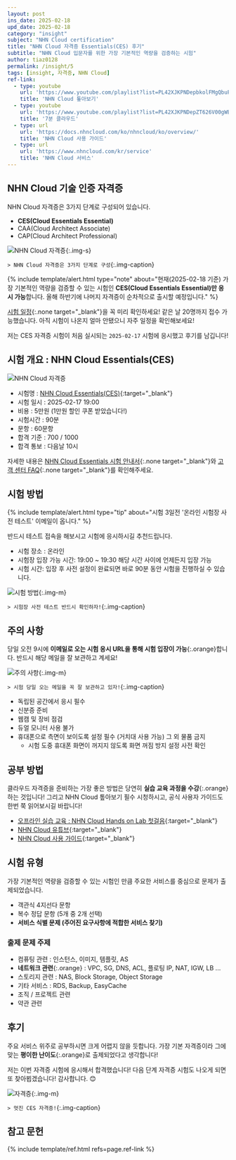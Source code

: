 ```yaml
---
layout: post
ins_date: 2025-02-18
upd_date: 2025-02-18
category: "insight"
subject: "NHN Cloud certification"
title: "NHN Cloud 자격증 Essentials(CES) 후기"
subtitle: "NHN Cloud 입문자를 위한 가장 기본적인 역량을 검증하는 시험"
author: tiaz0128
permalink: /insight/5
tags: [insight, 자격증, NHN Cloud]
ref-link:
  - type: youtube
    url: 'https://www.youtube.com/playlist?list=PL42XJKPNDepbkolFMgQbuPo9p-meEtEWL'
    title: 'NHN Cloud 톺아보기'
  - type: youtube
    url: 'https://www.youtube.com/playlist?list=PL42XJKPNDepZT626V00gWBs00oHwk9PmY'
    title: '7분 클라우드'
  - type: url
    url: 'https://docs.nhncloud.com/ko/nhncloud/ko/overview/'
    title: 'NHN Cloud 사용 가이드'
  - type: url
    url: 'https://www.nhncloud.com/kr/service'
    title: 'NHN Cloud 서비스'
---
```


## NHN Cloud 기술 인증 자격증

NHN Cloud 자격증은 3가지 단계로 구성되어 있습니다.

- **CES(Cloud Essentials Essential)**
- CAA(Cloud Architect Associate)
- CAP(Cloud Architect Professional)

![NHN Cloud 자격증](/assets/img/content/insight/005/004.webp){:.img-s}

`> NHN Cloud 자격증은 3가지 단계로 구성`{:.img-caption}

{% include template/alert.html
  type="note"
  about="현재(2025-02-18 기준) 가장 기본적인 역량을 검증할 수 있는 시험인 <b>CES(Cloud Essentials Essential)만 응시 가능</b>합니다. 올해 하반기에 나머지 자격증이 순차적으로 출시할 예정입니다."
%}

[시험 일정](https://www.nhncloud.com/kr/edu/certification/date){:.none target="_blank"}을 꼭 미리 확인하세요! 같은 날 20명까지 접수 가능했습니다. 아직 시험이 나온지 얼마 안됐으니 자주 일정을 확인해보세요!

저는 CES 자격증 시험이 처음 실시되는 `2025-02-17` 시험에 응시했고 후기를 남깁니다!

## 시험 개요 : NHN Cloud Essentials(CES)

![NHN Cloud 자격증](/assets/img/content/insight/005/001.webp)

- 시험명 : [NHN Cloud Essentials(CES)](https://www.nhncloud.com/kr/edu/certification/essential){:target="_blank"}
- 시험 일시 : 2025-02-17 19:00
- 비용 : 5만원 (1만원 할인 쿠폰 받았습니다!)
- 시험시간 : 90분
- 문항 : 60문항
- 합격 기준 : 700 / 1000
- 합격 통보 : 다음날 10시

자세한 내용은 [NHN Cloud Essentials 시험 안내서](https://rlutbig4t.toastcdn.net/static/exam-guide/nhn-cloud-certified-exam-guide.pdf){:.none target="_blank"}와 [고객 센터 FAQ](https://www.nhncloud.com/kr/support/faq){:.none target="_blank"}를 확인해주세요.

## 시험 방법

{% include template/alert.html
  type="tip"
  about="시험 3일전 '온라인 시험장 사전 테스트' 이메일이 옵니다."
%}

반드시 테스트 접속을 해보시고 시험에 응시하시길 추천드립니다.

- 시험 장소 : 온라인
- 시험장 입장 가능 시간: 19:00 ~ 19:30 해당 시간 사이에 언제든지 입장 가능
- 시험 시간: 입장 후 사전 설정이 완료되면 바로 90분 동안 시험을 진행하실 수 있습니다.

![시험 방법](/assets/img/content/insight/005/005.webp){:.img-m}

`> 시험장 사전 테스트 반드시 확인하자!`{:.img-caption}

## 주의 사항

당일 오전 9시에 **이메일로 오는 시험 응시 URL을 통해 시험 입장이 가능**{:.orange}합니다. 반드시 해당 메일을 잘 보관하고 계세요!

![주의 사항](/assets/img/content/insight/005/002.webp){:.img-m}

`> 시험 당일 오는 메일을 꼭 잘 보관하고 있자!`{:.img-caption}

- 독립된 공간에서 응시 필수
- 신분증 준비
- 웹캠 및 장비 점검
- 듀얼 모니터 사용 불가
- 휴대폰으로 측면이 보이도록 설정 필수 (거치대 사용 가능) 그 외 물품 금지
  - 시험 도중 휴대폰 화면이 꺼지지 않도록 화면 꺼짐 방지 설정 사전 확인

## 공부 방법

클라우드 자격증을 준비하는 가장 좋은 방법은 당연히 **실습 교육 과정을 수강**{:.orange}하는 것입니다! 그리고 NHN Cloud 톺아보기 필수 시청하시고, 공식 사용자 가이드도 한번 쭉 읽어보시길 바랍니다!

- [오프라인 실습 교육 : NHN Cloud Hands on Lab 첫걸음](https://www.nhncloud.com/kr/edu/attend/detail/e4fea487-05da-4362-bfd2-6fc4151e7b00){:target="_blank"}
- [NHN Cloud 유튜브](https://www.youtube.com/@NHNCloud){:target="_blank"}
- [NHN Cloud 사용 가이드](https://docs.nhncloud.com/ko/nhncloud/ko/overview/){:target="_blank"}

## 시험 유형

가장 기본적인 역량을 검증할 수 있는 시험인 만큼 주요한 서비스를 중심으로 문제가 출제되었습니다.

- 객관식 4지선다 문항
- 복수 정답 문항 (5개 중 2개 선택)
- **서비스 식별 문제 (주어진 요구사항에 적합한 서비스 찾기)**

### 출제 문제 주제

- 컴퓨팅 관련 : 인스턴스, 이미지, 템플릿, AS
- **네트워크 관련**{:.orange} : VPC, SG, DNS, ACL, 플로팅 IP, NAT, IGW, LB ...
- 스토리지 관련 : NAS, Block Storage, Object Storage
- 기타 서비스 : RDS, Backup, EasyCache
- 조직 / 프로젝트 관련
- 약관 관련

## 후기

주요 서비스 위주로 공부하시면 크게 어렵지 않을 듯합니다. 가장 기본 자격증이라 그에 맞는 **평이한 난이도**{:.orange}로 출제되었다고 생각합니다!

저는 이번 자격증 시험에 응시해서 합격했습니다! 다음 단계 자격증 시험도 나오게 되면 또 찾아뵙겠습니다! 감사합니다. 😊

![자격증](/assets/img/content/insight/005/003.webp){:.img-m}

`> 멋진 CES 자격증!`{:.img-caption}

## 참고 문헌

{% include template/ref.html refs=page.ref-link %}
